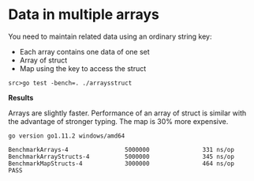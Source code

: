 # Data in multiple arrays

You need to maintain related data using an ordinary string key:
- Each array contains one data of one set
- Array of struct
- Map using the key to access the struct

`src>go test -bench=. ./arraysstruct` 

**Results**

Arrays are slightly faster.
Performance of an array of struct is similar with the advantage of stronger typing.
The map is 30% more expensive.

```
go version go1.11.2 windows/amd64

BenchmarkArrays-4                5000000               331 ns/op
BenchmarkArrayStructs-4          5000000               345 ns/op
BenchmarkMapStructs-4            3000000               464 ns/op
PASS
```
